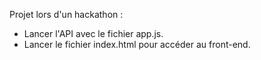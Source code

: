 Projet lors d'un hackathon :

- Lancer l'API avec le fichier app.js.
- Lancer le fichier index.html pour accéder au front-end.
